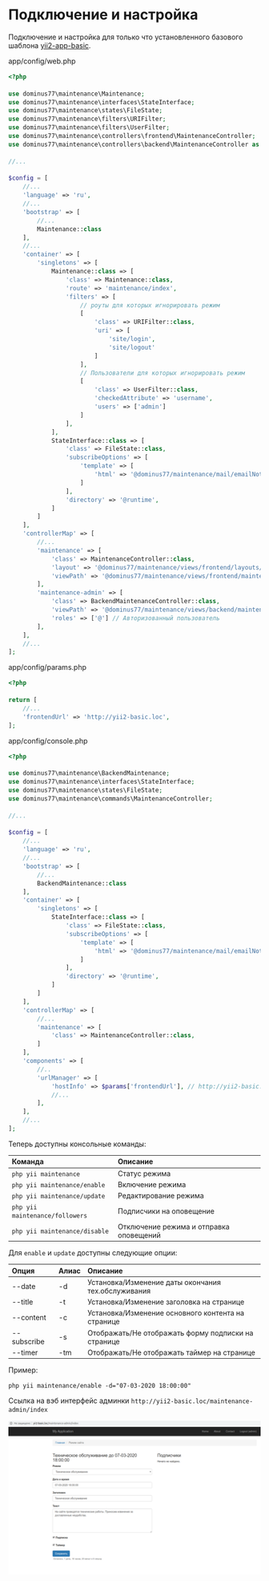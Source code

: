 Подключение и настройка
=======================

Подключение и настройка для только что установленного базового шаблона [yii2-app-basic](https://github.com/yiisoft/yii2-app-basic).

app/config/web.php
```php
<?php

use dominus77\maintenance\Maintenance;
use dominus77\maintenance\interfaces\StateInterface;
use dominus77\maintenance\states\FileState;
use dominus77\maintenance\filters\URIFilter;
use dominus77\maintenance\filters\UserFilter;
use dominus77\maintenance\controllers\frontend\MaintenanceController;
use dominus77\maintenance\controllers\backend\MaintenanceController as BackendMaintenanceController;

//...

$config = [
    //...
    'language' => 'ru',
    //...
    'bootstrap' => [
        //...      
        Maintenance::class
    ],
    //...
    'container' => [
        'singletons' => [
            Maintenance::class => [
                'class' => Maintenance::class,
                'route' => 'maintenance/index',
                'filters' => [
                    // роуты для которых игнорировать режим
                    [
                        'class' => URIFilter::class,
                        'uri' => [                            
                            'site/login',
                            'site/logout'
                        ]
                    ],
                    // Пользователи для которых игнорировать режим
                    [
                        'class' => UserFilter::class,
                        'checkedAttribute' => 'username',
                        'users' => ['admin']
                    ]
                ],
            ],
            StateInterface::class => [
                'class' => FileState::class,
                'subscribeOptions' => [                    
                    'template' => [
                        'html' => '@dominus77/maintenance/mail/emailNotice-html'
                    ]
                ],
                'directory' => '@runtime',
            ]
        ]
    ],    
    'controllerMap' => [
        //...
        'maintenance' => [
            'class' => MaintenanceController::class,
            'layout' => '@dominus77/maintenance/views/frontend/layouts/maintenance',
            'viewPath' => '@dominus77/maintenance/views/frontend/maintenance'            
        ],
        'maintenance-admin' => [
            'class' => BackendMaintenanceController::class,
            'viewPath' => '@dominus77/maintenance/views/backend/maintenance',                       
            'roles' => ['@'] // Авторизованный пользователь
        ],
    ],
    //...
];
```
app/config/params.php
```php
<?php

return [
    //...
    'frontendUrl' => 'http://yii2-basic.loc',
];
```
app/config/console.php
```php
<?php

use dominus77\maintenance\BackendMaintenance;
use dominus77\maintenance\interfaces\StateInterface;
use dominus77\maintenance\states\FileState;
use dominus77\maintenance\commands\MaintenanceController;

//...

$config = [
    //...
    'language' => 'ru',
    //...
    'bootstrap' => [
        //...
        BackendMaintenance::class
    ],    
    'container' => [
        'singletons' => [
            StateInterface::class => [
                'class' => FileState::class,
                'subscribeOptions' => [                    
                    'template' => [
                        'html' => '@dominus77/maintenance/mail/emailNotice-html'
                    ]
                ],
                'directory' => '@runtime',
            ]
        ]
    ],    
    'controllerMap' => [
        //...
        'maintenance' => [
            'class' => MaintenanceController::class,
        ]
    ],    
    'components' => [
        //..        
        'urlManager' => [
            'hostInfo' => $params['frontendUrl'], // http://yii2-basic.loc
            //...
        ],
    ],
    //...
];
```

Теперь доступны консольные команды:

| Команда                         | Описание                                |
|:------------------------------- |:--------------------------------------- |
| `php yii maintenance`           | Статус режима                           |
| `php yii maintenance/enable`    | Включение режима                        |
| `php yii maintenance/update`    | Редактирование режима                   |
| `php yii maintenance/followers` | Подписчики на оповещение                |
| `php yii maintenance/disable`   | Отключение режима и отправка оповещений |

Для `enable` и `update` доступны следующие опции:

| Опция       | Алиас | Описание                                            |
|:----------- |:----- |:--------------------------------------------------- |
| --date      |  -d   | Установка/Изменение даты окончания тех.обслуживания |
| --title     |  -t   | Установка/Изменение заголовка на странице           |
| --content   |  -c   | Установка/Изменение основного контента на странице  |
| --subscribe |  -s   | Отображать/Не отображать форму подписки на странице |
| --timer     |  -tm  | Отображать/Не отображать таймер на странице         | 

Пример:
```
php yii maintenance/enable -d="07-03-2020 18:00:00"
```
Ссылка на вэб интерфейс админки `http://yii2-basic.loc/maintenance-admin/index`

![maintenance.png](../images/maintenance-backend-basic.png)